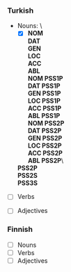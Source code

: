 ### Turkish

-  Nouns: \
      - [x] **NOM**\
      **DAT**\
      **GEN**\
      **LOC**\
      **ACC**\
      **ABL**\
      **NOM PSS1P**\
      **DAT PSS1P**\
      **GEN PSS1P**\
      **LOC PSS1P**\
      **ACC PSS1P**\
      **ABL PSS1P**\
      **NOM PSS2P**\
      **DAT PSS2P**\
      **GEN PSS2P**\
      **LOC PSS2P**\
      **ACC PSS2P**\
      **ABL PSS2P**\
      
      **PSS2P**\
      **PSS2S**\
      **PSS3S**
- [ ] Verbs
- [ ] Adjectives


### Finnish

- [ ] Nouns
- [ ] Verbs
- [ ] Adjectives
